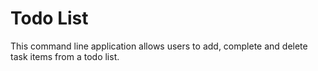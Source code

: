 # Todo List

This command line application allows users to add, complete and delete task items from a todo list.
